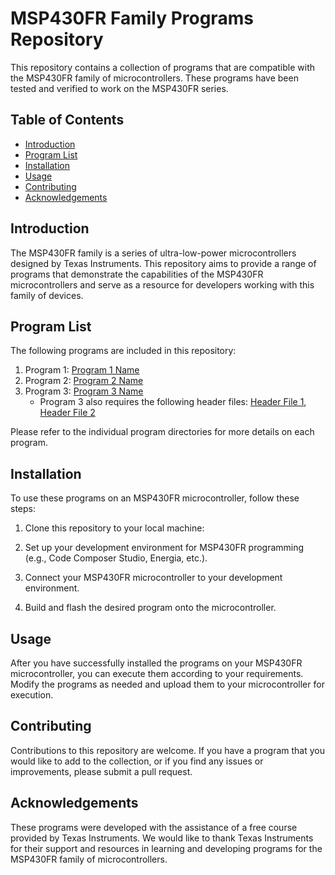 # MSP430FR Family Programs Repository

This repository contains a collection of programs that are compatible with the MSP430FR family of microcontrollers. These programs have been tested and verified to work on the MSP430FR series.

## Table of Contents

- [Introduction](#introduction)
- [Program List](#program-list)
- [Installation](#installation)
- [Usage](#usage)
- [Contributing](#contributing)
- [Acknowledgements](#acknowledgements)

## Introduction

The MSP430FR family is a series of ultra-low-power microcontrollers designed by Texas Instruments. This repository aims to provide a range of programs that demonstrate the capabilities of the MSP430FR microcontrollers and serve as a resource for developers working with this family of devices.

## Program List

The following programs are included in this repository:

1. Program 1: [Program 1 Name](/program1)
2. Program 2: [Program 2 Name](/program2)
3. Program 3: [Program 3 Name](/program3)
   - Program 3 also requires the following header files: [Header File 1](/headers/header1.h), [Header File 2](/headers/header2.h)

Please refer to the individual program directories for more details on each program.

## Installation

To use these programs on an MSP430FR microcontroller, follow these steps:

1. Clone this repository to your local machine:

2. Set up your development environment for MSP430FR programming (e.g., Code Composer Studio, Energia, etc.).

3. Connect your MSP430FR microcontroller to your development environment.

4. Build and flash the desired program onto the microcontroller.

## Usage

After you have successfully installed the programs on your MSP430FR microcontroller, you can execute them according to your requirements. Modify the programs as needed and upload them to your microcontroller for execution.

## Contributing

Contributions to this repository are welcome. If you have a program that you would like to add to the collection, or if you find any issues or improvements, please submit a pull request.

## Acknowledgements

These programs were developed with the assistance of a free course provided by Texas Instruments. We would like to thank Texas Instruments for their support and resources in learning and developing programs for the MSP430FR family of microcontrollers.
